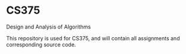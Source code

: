 # CS375
Design and Analysis of Algorithms

This repository is used for CS375, and will contain all assignments and corresponding source code.
